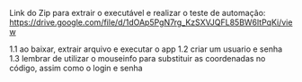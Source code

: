 Link do Zip para extrair o executável e realizar o teste de automação:
https://drive.google.com/file/d/1dOAp5PgN7rg_KzSXVJQFL85BW6ltPqKi/view

1.1 ao baixar, extrair arquivo e executar o app
1.2 criar um usuario e senha
1.3 lembrar de utilizar o mouseinfo para substituir as coordenadas no código, assim como o login e senha
